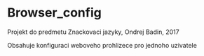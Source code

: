 # Browser_config
Projekt do predmetu Znackovaci jazyky, Ondrej Badin, 2017

Obsahuje konfiguraci weboveho prohlizece pro jednoho uzivatele
